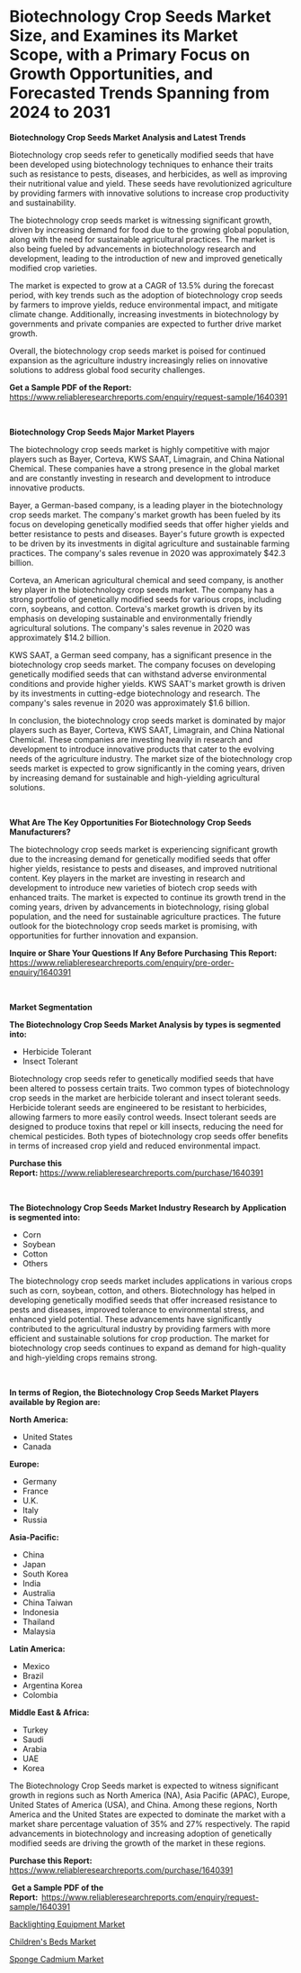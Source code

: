<p><h1>Biotechnology Crop Seeds Market Size, and Examines its Market Scope, with a Primary Focus on Growth Opportunities, and Forecasted Trends Spanning from 2024 to 2031</h1></p><p><strong>Biotechnology Crop Seeds Market Analysis and Latest Trends</strong></p>
<p><p>Biotechnology crop seeds refer to genetically modified seeds that have been developed using biotechnology techniques to enhance their traits such as resistance to pests, diseases, and herbicides, as well as improving their nutritional value and yield. These seeds have revolutionized agriculture by providing farmers with innovative solutions to increase crop productivity and sustainability.</p><p>The biotechnology crop seeds market is witnessing significant growth, driven by increasing demand for food due to the growing global population, along with the need for sustainable agricultural practices. The market is also being fueled by advancements in biotechnology research and development, leading to the introduction of new and improved genetically modified crop varieties.</p><p>The market is expected to grow at a CAGR of 13.5% during the forecast period, with key trends such as the adoption of biotechnology crop seeds by farmers to improve yields, reduce environmental impact, and mitigate climate change. Additionally, increasing investments in biotechnology by governments and private companies are expected to further drive market growth.</p><p>Overall, the biotechnology crop seeds market is poised for continued expansion as the agriculture industry increasingly relies on innovative solutions to address global food security challenges.</p></p>
<p><strong>Get a Sample PDF of the Report:&nbsp;</strong> <a href="https://www.reliableresearchreports.com/enquiry/request-sample/1640391">https://www.reliableresearchreports.com/enquiry/request-sample/1640391</a></p>
<p>&nbsp;</p>
<p><strong>Biotechnology Crop Seeds Major Market Players</strong></p>
<p><p>The biotechnology crop seeds market is highly competitive with major players such as Bayer, Corteva, KWS SAAT, Limagrain, and China National Chemical. These companies have a strong presence in the global market and are constantly investing in research and development to introduce innovative products.</p><p>Bayer, a German-based company, is a leading player in the biotechnology crop seeds market. The company's market growth has been fueled by its focus on developing genetically modified seeds that offer higher yields and better resistance to pests and diseases. Bayer's future growth is expected to be driven by its investments in digital agriculture and sustainable farming practices. The company's sales revenue in 2020 was approximately $42.3 billion.</p><p>Corteva, an American agricultural chemical and seed company, is another key player in the biotechnology crop seeds market. The company has a strong portfolio of genetically modified seeds for various crops, including corn, soybeans, and cotton. Corteva's market growth is driven by its emphasis on developing sustainable and environmentally friendly agricultural solutions. The company's sales revenue in 2020 was approximately $14.2 billion.</p><p>KWS SAAT, a German seed company, has a significant presence in the biotechnology crop seeds market. The company focuses on developing genetically modified seeds that can withstand adverse environmental conditions and provide higher yields. KWS SAAT's market growth is driven by its investments in cutting-edge biotechnology and research. The company's sales revenue in 2020 was approximately $1.6 billion.</p><p>In conclusion, the biotechnology crop seeds market is dominated by major players such as Bayer, Corteva, KWS SAAT, Limagrain, and China National Chemical. These companies are investing heavily in research and development to introduce innovative products that cater to the evolving needs of the agriculture industry. The market size of the biotechnology crop seeds market is expected to grow significantly in the coming years, driven by increasing demand for sustainable and high-yielding agricultural solutions.</p></p>
<p>&nbsp;</p>
<p><strong>What Are The Key Opportunities For Biotechnology Crop Seeds Manufacturers?</strong></p>
<p><p>The biotechnology crop seeds market is experiencing significant growth due to the increasing demand for genetically modified seeds that offer higher yields, resistance to pests and diseases, and improved nutritional content. Key players in the market are investing in research and development to introduce new varieties of biotech crop seeds with enhanced traits. The market is expected to continue its growth trend in the coming years, driven by advancements in biotechnology, rising global population, and the need for sustainable agriculture practices. The future outlook for the biotechnology crop seeds market is promising, with opportunities for further innovation and expansion.</p></p>
<p><strong>Inquire or Share Your Questions If Any Before Purchasing This Report:</strong> <a href="https://www.reliableresearchreports.com/enquiry/pre-order-enquiry/1640391">https://www.reliableresearchreports.com/enquiry/pre-order-enquiry/1640391</a></p>
<p>&nbsp;</p>
<p><strong>Market Segmentation</strong></p>
<p><strong>The Biotechnology Crop Seeds Market Analysis by types is segmented into:</strong></p>
<p><ul><li>Herbicide Tolerant</li><li>Insect Tolerant</li></ul></p>
<p><p>Biotechnology crop seeds refer to genetically modified seeds that have been altered to possess certain traits. Two common types of biotechnology crop seeds in the market are herbicide tolerant and insect tolerant seeds. Herbicide tolerant seeds are engineered to be resistant to herbicides, allowing farmers to more easily control weeds. Insect tolerant seeds are designed to produce toxins that repel or kill insects, reducing the need for chemical pesticides. Both types of biotechnology crop seeds offer benefits in terms of increased crop yield and reduced environmental impact.</p></p>
<p><strong>Purchase this Report:&nbsp;</strong><a href="https://www.reliableresearchreports.com/purchase/1640391">https://www.reliableresearchreports.com/purchase/1640391</a></p>
<p>&nbsp;</p>
<p><strong>The Biotechnology Crop Seeds Market Industry Research by Application is segmented into:</strong></p>
<p><ul><li>Corn</li><li>Soybean</li><li>Cotton</li><li>Others</li></ul></p>
<p><p>The biotechnology crop seeds market includes applications in various crops such as corn, soybean, cotton, and others. Biotechnology has helped in developing genetically modified seeds that offer increased resistance to pests and diseases, improved tolerance to environmental stress, and enhanced yield potential. These advancements have significantly contributed to the agricultural industry by providing farmers with more efficient and sustainable solutions for crop production. The market for biotechnology crop seeds continues to expand as demand for high-quality and high-yielding crops remains strong.</p></p>
<p>&nbsp;</p>
<p><strong>In terms of Region, the Biotechnology Crop Seeds Market Players available by Region are:</strong></p>
<p>
    <p> <strong> North America: </strong>
        <ul>
            <li>United States</li>
            <li>Canada</li>
        </ul>
        </p> 
    <p> <strong> Europe: </strong>
        <ul>
            <li>Germany</li>
            <li>France</li>
            <li>U.K.</li>
            <li>Italy</li>
            <li>Russia</li>
        </ul>
        </p> 
    <p> <strong> Asia-Pacific: </strong>
        <ul>
            <li>China</li>
            <li>Japan</li>
            <li>South Korea</li>
            <li>India</li>
            <li>Australia</li>
            <li>China Taiwan</li>
            <li>Indonesia</li>
            <li>Thailand</li>
            <li>Malaysia</li>
        </ul>
        </p> 
    <p> <strong> Latin America: </strong>
        <ul>
            <li>Mexico</li>
            <li>Brazil</li>
            <li>Argentina Korea</li>
            <li>Colombia</li>
        </ul>
        </p> 
    <p> <strong> Middle East & Africa: </strong>
        <ul>
            <li>Turkey</li>
            <li>Saudi</li>
            <li>Arabia</li>
            <li>UAE</li>
            <li>Korea</li>
        </ul>
    </p>
    </p>
<p><p>The Biotechnology Crop Seeds market is expected to witness significant growth in regions such as North America (NA), Asia Pacific (APAC), Europe, United States of America (USA), and China. Among these regions, North America and the United States are expected to dominate the market with a market share percentage valuation of 35% and 27% respectively. The rapid advancements in biotechnology and increasing adoption of genetically modified seeds are driving the growth of the market in these regions.</p></p>
<p><strong>Purchase this Report: </strong><a href="https://www.reliableresearchreports.com/purchase/1640391">https://www.reliableresearchreports.com/purchase/1640391</a></p>
<p>&nbsp;<strong>Get a Sample PDF of the Report:&nbsp;&nbsp;</strong><a href="https://www.reliableresearchreports.com/enquiry/request-sample/1640391">https://www.reliableresearchreports.com/enquiry/request-sample/1640391</a></p>
<p><strong></strong></p>
<p><p><a href="https://view.publitas.com/reportprime-1/backlighting-equipment-market-research-report-forecasted-for-period-from-2024-2031-by-market-type-market-application-and-region/">Backlighting Equipment Market</a></p><p><a href="https://view.publitas.com/reportprime-1/childrens-beds-market-dynamics-2024-2031-also-about-its-market-trends-projections-and-opportunities/">Children's Beds Market</a></p><p><a href="https://view.publitas.com/reportprime-1/insights-into-sponge-cadmium-market-size-analysing-market-share-trends-and-growth-from-2024-to-2031/">Sponge Cadmium Market</a></p></p>